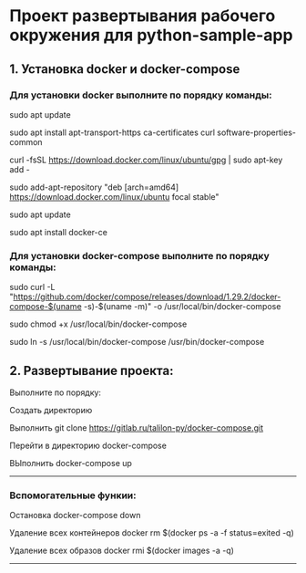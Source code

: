 # Проект развертывания рабочего окружения для python-sample-app


## 1. Установка docker и docker-compose


### Для установки docker выполните по порядку команды:

sudo apt update

sudo apt install apt-transport-https ca-certificates curl software-properties-common

curl -fsSL https://download.docker.com/linux/ubuntu/gpg | sudo apt-key add -

sudo add-apt-repository "deb [arch=amd64] https://download.docker.com/linux/ubuntu focal stable"

sudo apt update

sudo apt install docker-ce


### Для установки docker-compose выполните по порядку команды:

sudo curl -L "https://github.com/docker/compose/releases/download/1.29.2/docker-compose-$(uname -s)-$(uname -m)" -o /usr/local/bin/docker-compose

sudo chmod +x /usr/local/bin/docker-compose

sudo ln -s /usr/local/bin/docker-compose /usr/bin/docker-compose

## 2. Развертывание проекта: 

Выполните по порядку:

Создать директорию

Выполнить git clone https://gitlab.ru/talilon-py/docker-compose.git

Перейти в директорию docker-compose

ВЫполнить docker-compose up

*******************************************************************
### Вспомогательные функии:

Остановка  docker-compose down

Удаление всех контейнеров docker rm $(docker ps -a -f status=exited -q)

Удаление всех образов docker rmi $(docker images -a -q)

******************************************************************



